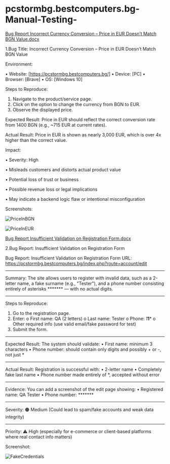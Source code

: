 # pcstormbg.bestcomputers.bg-Manual-Testing-

[Bug Report Incorrect Currency Conversion – Price in EUR Doesn’t Match BGN Value.docx](https://github.com/user-attachments/files/20224585/Bug.Report.Incorrect.Currency.Conversion.Price.in.EUR.Doesn.t.Match.BGN.Value.docx)

1.Bug Title: Incorrect Currency Conversion – Price in EUR Doesn’t Match BGN Value

Environment:

•	Website: [https://pcstormbg.bestcomputers.bg/]
•	Device: [PC]
•	Browser: [Brave]
•	OS: [Windows 10]

Steps to Reproduce:

1.	Navigate to the product/service page.
2.	Click on the option to change the currency from BGN to EUR.
3.	Observe the displayed price.

Expected Result:
Price in EUR should reflect the correct conversion rate from 1400 BGN (e.g., ~715 EUR at current rates).

Actual Result:
Price in EUR is shown as nearly 3,000 EUR, which is over 4x higher than the correct value.

Impact:

•	Severity: High

•	Misleads customers and distorts actual product value

•	Potential loss of trust or business

•	Possible revenue loss or legal implications

•	May indicate a backend logic flaw or intentional misconfiguration

Screenshots:
 
![PriceInBGN](https://github.com/user-attachments/assets/50b1caf8-6812-4616-8564-7b600800e336)

![PriceInEUR](https://github.com/user-attachments/assets/f050e5aa-79be-4e61-85b0-b4fe93e73707)


[Bug Report Insufficient Validation on Registration Form.docx](https://github.com/user-attachments/files/20224598/Bug.Report.Insufficient.Validation.on.Registration.Form.docx)

2.Bug Report: Insufficient Validation on Registration Form

Bug Report: Insufficient Validation on Registration Form
URL:
https://pcstormbg.bestcomputers.bg/index.php?route=account/edit
________________________________________
Summary:
The site allows users to register with invalid data, such as a 2-letter name, a fake surname (e.g., "Tester"), and a phone number consisting entirely of asterisks ******* — with no actual digits.
________________________________________
Steps to Reproduce:
1.	Go to the registration page.
2.	Enter:
o	First name: QA (2 letters)
o	Last name: Tester
o	Phone: *1***1***
o	Other required info (use valid email/fake password for test)
3.	Submit the form.
________________________________________
Expected Result:
The system should validate:
•	First name: minimum 3 characters
•	Phone number: should contain only digits and possibly + or -, not just *
________________________________________
Actual Result:
Registration is successful with:
•	2-letter name
•	Completely fake last name
•	Phone number made entirely of *, accepted without error
________________________________________
Evidence:
You can add a screenshot of the edit page showing:
•	Registered name: QA Tester
•	Phone number: *******
________________________________________
Severity:
🟠 Medium
(Could lead to spam/fake accounts and weak data integrity)
________________________________________
Priority:
⚠️ High (especially for e-commerce or client-based platforms where real contact info matters)

Screenshot:

![FakeCredentials](https://github.com/user-attachments/assets/eb713e9a-fa69-468c-8d96-caa0e8bd7713)



